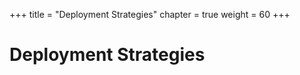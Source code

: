 +++
title = "Deployment Strategies"
chapter = true
weight = 60
+++

# Deployment Strategies

[//]: # (add content here)